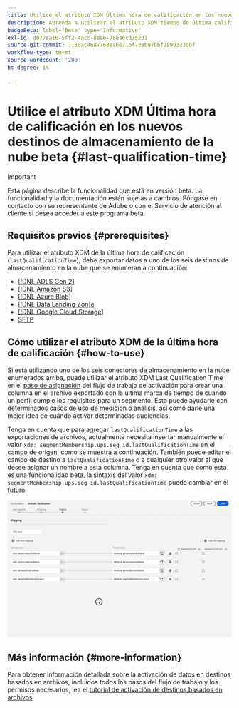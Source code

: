 ```yaml
---
title: Utilice el atributo XDM Última hora de calificación en los nuevos destinos de almacenamiento de la nube beta
description: Aprenda a utilizar el atributo XDM tiempo de última calificación en los nuevos destinos de almacenamiento en la nube beta
badgeBeta: label="Beta" type="Informative"
exl-id: d077ea10-5ff2-4acc-8ee6-78ea6cd752d1
source-git-commit: 7130ac46a7768ea6e71bf73eb970bf2890323d0f
workflow-type: tm+mt
source-wordcount: '290'
ht-degree: 1%

---
```


# Utilice el atributo XDM Última hora de calificación en los nuevos destinos de almacenamiento de la nube beta {#last-qualification-time}

>[!IMPORTANT]
> 
>Esta página describe la funcionalidad que está en versión beta. La funcionalidad y la documentación están sujetas a cambios. Póngase en contacto con su representante de Adobe o con el Servicio de atención al cliente si desea acceder a este programa beta.

## Requisitos previos {#prerequisites}

Para utilizar el atributo XDM de la última hora de calificación (`lastQualificationTime`), debe exportar datos a uno de los seis destinos de almacenamiento en la nube que se enumeran a continuación:

* [[!DNL ADLS Gen 2]](/help/destinations/catalog/cloud-storage/adls-gen2.md)
* [[!DNL Amazon S3]](/help/destinations/catalog/cloud-storage/amazon-s3.md)
* [[!DNL Azure Blob]](/help/destinations/catalog/cloud-storage/azure-blob.md)
* [[!DNL Data Landing Zon]e](/help/destinations/catalog/cloud-storage/data-landing-zone.md)
* [[!DNL Google Cloud Storage]](/help/destinations/catalog/cloud-storage/google-cloud-storage.md)
* [SFTP](/help/destinations/catalog/cloud-storage/sftp.md)

## Cómo utilizar el atributo XDM de la última hora de calificación {#how-to-use}

Si está utilizando uno de los seis conectores de almacenamiento en la nube enumerados arriba, puede utilizar el atributo XDM Last Qualification Time en el [paso de asignación](/help/destinations/ui/activate-batch-profile-destinations.md#mapping) del flujo de trabajo de activación para crear una columna en el archivo exportado con la última marca de tiempo de cuando un perfil cumple los requisitos para un segmento. Esto puede ayudarle con determinados casos de uso de medición o análisis, así como darle una mejor idea de cuándo activar determinadas audiencias.

Tenga en cuenta que para agregar `lastQualificationTime` a las exportaciones de archivos, actualmente necesita insertar manualmente el valor `xdm: segmentMembership.ups.seg_id.lastQualificationTime` en el campo de origen, como se muestra a continuación. También puede editar el campo de destino a `lastQualificationTime` o a cualquier otro valor al que desee asignar un nombre a esta columna. Tenga en cuenta que como esta es una funcionalidad beta, la sintaxis del valor `xdm: segmentMembership.ups.seg_id.lastQualificationTime` puede cambiar en el futuro.

![Grabación de pantalla que muestra la última hora de calificación del atributo XDM pegado en el paso de asignación](/help/destinations/ui/last-qualification-time.gif)

## Más información {#more-information}

Para obtener información detallada sobre la activación de datos en destinos basados en archivos, incluidos todos los pasos del flujo de trabajo y los permisos necesarios, lea el [tutorial de activación de destinos basados en archivos](/help/destinations/ui/activate-batch-profile-destinations.md).
